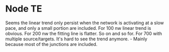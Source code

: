 # Node TE

Seems the linear trend only persist when the network is activating at a slow pace, and only a small portion are included. For 100 nw linear trend is obvious. For 200 nw the fitting line is flatter. So on and so for. For 700 with multiple source/targets. It's hard to see the trend anymore. - Mainly because most of the junctions are included.